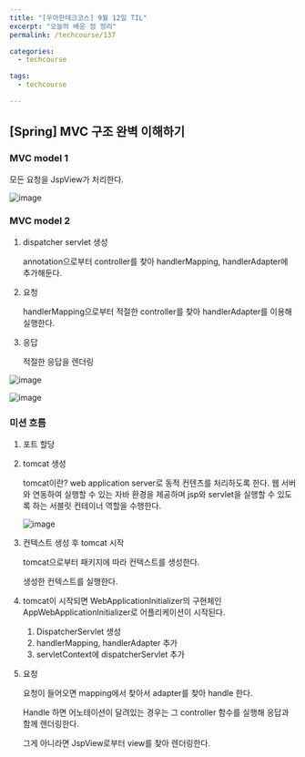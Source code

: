 ```yaml
---
title: "[우아한테크코스] 9월 12일 TIL"
excerpt: "오늘의 배운 점 정리"
permalink: /techcourse/137

categories:
  - techcourse

tags:
  - techcourse

---
```


## [Spring] MVC 구조 완벽 이해하기

### MVC model 1

모든 요청을 JspView가 처리한다.

![image](https://user-images.githubusercontent.com/43775108/132973922-a67f5340-79b6-4802-951c-018fd5091695.png)

### MVC model 2

1. dispatcher servlet 생성

   annotation으로부터 controller를 찾아 handlerMapping, handlerAdapter에 추가해둔다.

2. 요청

   handlerMapping으로부터 적절한 controller를 찾아 handlerAdapter를 이용해 실행한다.

3. 응답

   적절한 응답을 렌더링

![image](https://user-images.githubusercontent.com/43775108/132973721-b65eef72-22c8-4cb7-afe5-2de7cf366654.png)

![image](https://user-images.githubusercontent.com/43775108/132973709-ffece6d9-93be-4533-a215-8079161bda85.png)



### 미션 흐름

1. 포트 할당

2. tomcat 생성

   tomcat이란? web application server로 동적 컨텐츠를 처리하도록 한다. 웹 서버와 연동하여 실행할 수 있는 자바 환경을 제공하며 jsp와 servlet을 실행할 수 있도록 하는 서블릿 컨테이너 역할을 수행한다.

   ![image](https://user-images.githubusercontent.com/43775108/132972758-cb1ea3c7-974d-4c86-8d92-6c80cf6a3c49.png)

3. 컨텍스트 생성 후 tomcat 시작

   tomcat으로부터 패키지에 따라 컨텍스트를 생성한다.

   생성한 컨텍스트를 실행한다.

4. tomcat이 시작되면 WebApplicationInitializer의 구현체인 AppWebApplicationInitializer로 어플리케이션이 시작된다.

   1. DispatcherServlet 생성
   2. handlerMapping, handlerAdapter 추가
   3. servletContext에 dispatcherServlet 추가

5. 요청

   요청이 들어오면 mapping에서 찾아서 adapter를 찾아 handle 한다. 

   Handle 하면 어노테이션이 달려있는 경우는 그 controller 함수를 실행해 응답과 함께 렌더링한다.

   그게 아니라면 JspView로부터 view를 찾아 렌더링한다.

   

